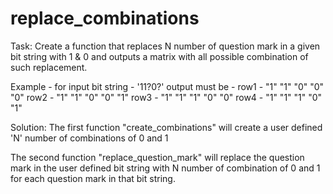 # replace_combinations

Task: Create a function that replaces N number of question mark in a given bit string with 1 & 0 and outputs a matrix with all possible combination of such replacement. 

Example - 
for input bit string - '11?0?'
output must be - 
row1 - "1"  "1"  "0"  "0"  "0" 
row2 - "1"  "1"  "0"  "0"  "1" 
row3 - "1"  "1"  "1"  "0"  "0" 
row4 - "1"  "1"  "1"  "0"  "1"

Solution: 
The first function "create_combinations" will create a user defined 'N' number of combinations of 0 and 1

The second function "replace_question_mark" will replace the question mark in the user defined bit string with N number of combination of 0 and 1 for each question mark in that bit string. 



